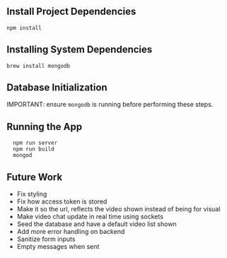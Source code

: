 ## Install Project Dependencies
`npm install`

## Installing System Dependencies

`brew install mongodb`

## Database Initialization

IMPORTANT: ensure `mongodb` is running before performing these steps.

## Running the App
```
  npm run server
  npm run build
  mongod
```

## Future Work
- Fix styling
- Fix how access token is stored
- Make it so the url, reflects the video shown instead of being for visual
- Make video chat update in real time using sockets
- Seed the database and have a default video list shown
- Add more error handling on backend
- Sanitize form inputs
- Empty messages when sent 